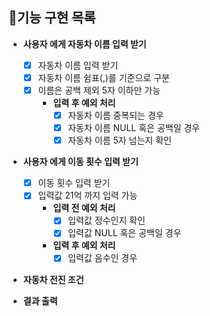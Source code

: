 ## 🎯기능 구현 목록

- **사용자 에게 자동차 이름 입력 받기**
    - [X] 자동차 이름 입력 받기
    - [X] 자동차 이름 쉼표(,)를 기준으로 구분
    - [X] 이름은 공백 제외 5자 이하만 가능
        - **입력 후 예외 처리**
            - [X] 자동차 이름 중복되는 경우
            - [X] 자동차 이름 NULL 혹은 공백일 경우
            - [X] 자동차 이름 5자 넘는지 확인

- **사용자 에게 이동 횟수 입력 받기**
    - [X] 이동 횟수 입력 받기
    - [X] 입력값 21억 까지 입력 가능
        - **입력 전 예외 처리**
            - [X] 입력값 정수인지 확인
            - [X] 입력값 NULL 혹은 공백일 경우
        - **입력 후 예외 처리**
            - [X] 입력값 음수인 경우

- **자동차 전진 조건**

- **결과 출력**
